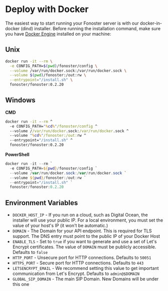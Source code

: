 # Deploy with Docker

The easiest way to start running your Fonoster server is with our docker-in-docker (dind) installer. Before running the installation command, make sure you have [Docker Engine](https://docs.docker.com/engine/install/) installed on your machine:

## Unix

```bash
docker run -it --rm \
  -e CONFIG_PATH=$(pwd)/fonoster/config \
  --volume /var/run/docker.sock:/var/run/docker.sock \
  --volume $(pwd)/fonoster:/out:rw \
  --entrypoint="/install.sh" \
  fonoster/fonoster:0.2.20
```

## Windows

**CMD**

```cmd
docker run -it --rm ^
  -e CONFIG_PATH="%cd%"/fonoster/config ^
  --volume //var/run/docker.sock:/var/run/docker.sock ^
  --volume "%cd%"/fonoster:/out:rw ^
  --entrypoint="/install.sh" ^
  fonoster/fonoster:0.2.20
```

**PowerShell**

```powershell
docker run -it --rm `
  -e CONFIG_PATH=${pwd}/fonoster/config `
  --volume /var/run/docker.sock:/var/run/docker.sock `
  --volume ${pwd}/fonoster:/out:rw `
  --entrypoint="/install.sh" `
  fonoster/fonoster:0.2.20
```

## Environment Variables

- `DOCKER_HOST_IP` - If you run on a cloud, such as Digital Ocean, the installer will use your public IP. For a local environment, you must set the value of your host's IP (it won't be automatic.)
- `DOMAIN` - The Domain for your API endpoint. This is required for TLS support. The DNS entry must point to the public IP of your Docker Host
- `ENABLE_TLS` - Set to `true` if you want to generate and use a set of Let's Encrypt certificates. The value of `DOMAIN` must be publicly accessible. Defaults to `false`
- `HTTP_PORT` - Unsecure port for HTTP connections. Defaults to `50051`
- `HTTPS_PORT` - Secure port for HTTP connections. Defaults to `443`
- `LETSENCRYPT_EMAIL` - We recommend setting this value to get important communication from Let's Encrypt. Defaults to `admin@$DOMAIN`
- `GLOBAL_SIP_DOMAIN` - The main SIP Domain. New Domains will be under this one
